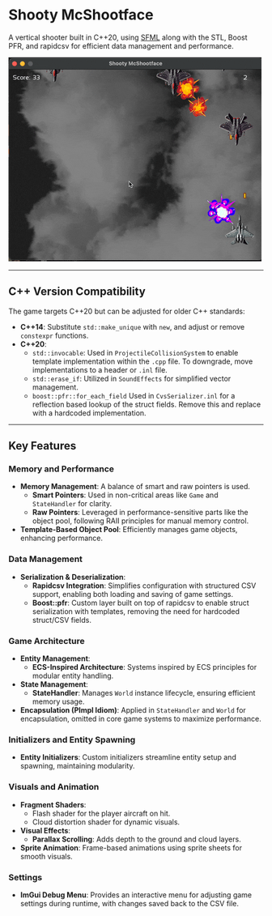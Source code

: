 # Shooty McShootface

A vertical shooter built in C++20, using [SFML](https://www.sfml-dev.org) along with the STL, Boost PFR, and rapidcsv for efficient data management and performance.

![plot](./public/shooty.gif)

---

## C++ Version Compatibility

The game targets C++20 but can be adjusted for older C++ standards:

- **C++14**: Substitute `std::make_unique` with `new`, and adjust or remove `constexpr` functions.
- **C++20**:
    - `std::invocable`: Used in `ProjectileCollisionSystem` to enable template implementation within the `.cpp` file. To downgrade, move implementations to a header or `.inl` file.
    - `std::erase_if`: Utilized in `SoundEffects` for simplified vector management.
    - `boost::pfr::for_each_field` Used in `CvsSerializer.inl` for a reflection based lookup of the struct fields. Remove this and replace with a hardcoded implementation.

---

## Key Features

### Memory and Performance
- **Memory Management**: A balance of smart and raw pointers is used.
    - **Smart Pointers**: Used in non-critical areas like `Game` and `StateHandler` for clarity.
    - **Raw Pointers**: Leveraged in performance-sensitive parts like the object pool, following RAII principles for manual memory control.
- **Template-Based Object Pool**: Efficiently manages game objects, enhancing performance.

### Data Management
- **Serialization & Deserialization**:
    - **Rapidcsv Integration**: Simplifies configuration with structured CSV support, enabling both loading and saving of game settings.
    - **Boost::pfr**: Custom layer built on top of rapidcsv to enable struct serialization with templates, removing the need for hardcoded struct/CSV fields.

### Game Architecture
- **Entity Management**:
    - **ECS-Inspired Architecture**: Systems inspired by ECS principles for modular entity handling.
- **State Management**:
    - **StateHandler**: Manages `World` instance lifecycle, ensuring efficient memory usage.
- **Encapsulation (PImpl Idiom)**: Applied in `StateHandler` and `World` for encapsulation, omitted in core game systems to maximize performance.

### Initializers and Entity Spawning
- **Entity Initializers**: Custom initializers streamline entity setup and spawning, maintaining modularity.

### Visuals and Animation
- **Fragment Shaders**:
    - Flash shader for the player aircraft on hit.
    - Cloud distortion shader for dynamic visuals.
- **Visual Effects**:
    - **Parallax Scrolling**: Adds depth to the ground and cloud layers.
- **Sprite Animation**: Frame-based animations using sprite sheets for smooth visuals.

### Settings
- **ImGui Debug Menu**: Provides an interactive menu for adjusting game settings during runtime, with changes saved back to the CSV file.

